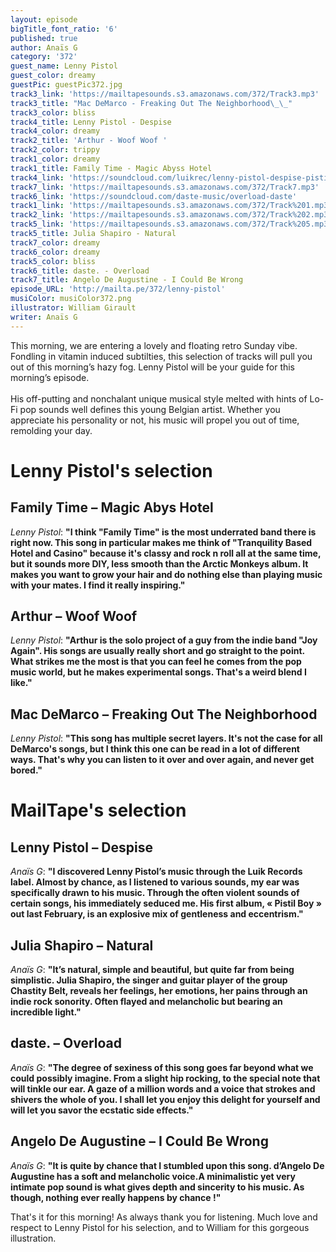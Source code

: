 ```yaml
---
layout: episode
bigTitle_font_ratio: '6'
published: true
author: Anaïs G
category: '372'
guest_name: Lenny Pistol
guest_color: dreamy
guestPic: guestPic372.jpg
track3_link: 'https://mailtapesounds.s3.amazonaws.com/372/Track3.mp3'
track3_title: "Mac DeMarco - Freaking Out The Neighborhood\_\_"
track3_color: bliss
track4_title: Lenny Pistol - Despise
track4_color: dreamy
track2_title: 'Arthur - Woof Woof '
track2_color: trippy
track1_color: dreamy
track1_title: Family Time - Magic Abyss Hotel
track4_link: 'https://soundcloud.com/luikrec/lenny-pistol-despise-pistil-boy'
track7_link: 'https://mailtapesounds.s3.amazonaws.com/372/Track7.mp3'
track6_link: 'https://soundcloud.com/daste-music/overload-daste'
track1_link: 'https://mailtapesounds.s3.amazonaws.com/372/Track%201.mp3'
track2_link: 'https://mailtapesounds.s3.amazonaws.com/372/Track%202.mp3'
track5_link: 'https://mailtapesounds.s3.amazonaws.com/372/Track%205.mp3'
track5_title: Julia Shapiro - Natural
track7_color: dreamy
track6_color: dreamy
track5_color: bliss
track6_title: daste. - Overload
track7_title: Angelo De Augustine - I Could Be Wrong
episode_URL: 'http://mailta.pe/372/lenny-pistol'
musiColor: musiColor372.png
illustrator: William Girault
writer: Anaïs G
---
```

<p id="introduction">This morning, we are entering a lovely and floating retro Sunday vibe. Fondling in vitamin induced subtilties, this selection of tracks will pull you out of this morning’s hazy fog. Lenny Pistol will be your guide for this morning’s episode. 
<br><br>
His off-putting and nonchalant unique musical style melted with hints of  Lo-Fi pop sounds well defines this young Belgian artist. Whether you appreciate his personality or not,  his music will propel you out of time, remolding your day. 
</p>

# Lenny Pistol's selection

## Family Time – Magic Abys Hotel
_Lenny Pistol_: **"**I think "Family Time" is the most underrated band there is right now. This song in particular makes me think of "Tranquility Based Hotel and Casino" because it's classy and rock n roll all at the same time, but it sounds more DIY, less smooth than the Arctic Monkeys album. It makes you want to grow your hair and do nothing else than playing music with your mates. I find it really inspiring.**"**

## Arthur – Woof Woof
_Lenny Pistol_: **"**Arthur is the solo project of a guy from the indie band "Joy Again". His songs are usually really short and go straight to the point. What strikes me the most is that you can feel he comes from the pop music world, but he makes experimental songs. That's a weird blend I like.**"**

## Mac DeMarco – Freaking Out The Neighborhood  
_Lenny Pistol_: **"**This song has multiple secret layers. It's not the case for all DeMarco's songs, but I think this one can be read in a lot of different ways. That's why you can listen to it over and over again, and never get bored.**"**


# MailTape's selection

## Lenny Pistol – Despise
_Anaïs G_: **"**I discovered Lenny Pistol’s music through the Luik Records label. Almost by chance, as I listened to various sounds, my ear was specifically drawn to his music. Through the often violent sounds of certain songs, his immediately seduced me. His first album, « Pistil Boy » out last February, is an explosive mix of gentleness and eccentrism.**"**

## Julia Shapiro – Natural
_Anaïs G_: **"**It’s natural, simple and beautiful, but quite far from being simplistic. Julia Shapiro, the singer and guitar player of the group Chastity Belt, reveals her feelings, her emotions, her pains through an indie rock sonority. Often flayed and melancholic but bearing an incredible light.**"**

## daste. – Overload
_Anaïs G_: **"**The degree of sexiness of this song goes far beyond what we could possibly imagine. From a slight hip rocking, to the special note that will tinkle our ear. A gaze of a million words and a voice that strokes and shivers the whole of you. I shall let you enjoy this delight for yourself and will let you savor the ecstatic side effects.**"**

##  Angelo De Augustine – I Could Be Wrong 
_Anaïs G_: **"**It is quite by chance that I stumbled upon this song. d’Angelo De Augustine has a soft and melancholic voice.A minimalistic yet very intimate pop sound is what gives depth and sincerity to his music. As though, nothing ever really happens by chance !**"**


<p id="outroduction">That's it for this morning! As always thank you for listening. Much love and respect to Lenny Pistol for his selection, and to William for this gorgeous illustration. </p>
